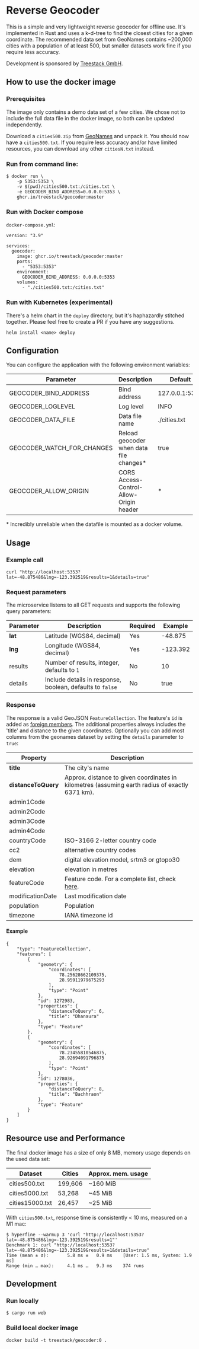 # Reverse Geocoder

This is a simple and very lightweight reverse geocoder for offline use. It's implemented in Rust and uses a k-d-tree to find the closest cities for a given coordinate.
The recommended data set from GeoNames contains ~200,000 cities with a population of at least 500, but smaller datasets work fine if you require less accuracy.

Development is sponsored by [Treestack GmbH](https://treestack.de).

## How to use the docker image

### Prerequisites

The image only contains a demo data set of a few cities. We chose not to include the full data file in the docker image, so both can be updated independently.

Download a `cities500.zip` from [GeoNames](http://download.geonames.org/export/dump/) and unpack it. You should now have a `cities500.txt`. 
If you require less accuracy and/or have limited resources, you can download any other `citiesN.txt` instead.

### Run from command line:

    $ docker run \
        -p 5353:5353 \
        -v $(pwd)/cities500.txt:/cities.txt \
        -e GEOCODER_BIND_ADDRESS=0.0.0.0:5353 \
        ghcr.io/treestack/geocoder:master

### Run with Docker compose

`docker-compose.yml`:

    version: "3.9"

    services:
      geocoder:
        image: ghcr.io/treestack/geocoder:master
        ports:
          - "5353:5353"
        environment:
          GEOCODER_BIND_ADDRESS: 0.0.0.0:5353
        volumes:
          - "./cities500.txt:/cities.txt"

### Run with Kubernetes (experimental)

There's a helm chart in the `deploy` directory, but it's haphazardly stitched together. 
Please feel free to create a PR if you have any suggestions.

    helm install <name> deploy 

## Configuration

You can configure the application with the following environment variables:

| Parameter                  | Description                             | Default        |
|----------------------------|-----------------------------------------|----------------|
| GEOCODER_BIND_ADDRESS      | Bind address                            | 127.0.0.1:5353 |
| GEOCODER_LOGLEVEL          | Log level                               | INFO           |
| GEOCODER_DATA_FILE         | Data file name                          | ./cities.txt   |
| GEOCODER_WATCH_FOR_CHANGES | Reload geocoder when data file changes* | true           |
| GEOCODER_ALLOW_ORIGIN      | CORS Access-Control-Allow-Origin header | *              |

\* Incredibly unreliable when the datafile is mounted as a docker volume.

## Usage

### Example call

    curl "http://localhost:5353?lat=-48.875486&lng=-123.392519&results=1&details=true"

### Request parameters

The microservice listens to all GET requests and supports the following query parameters:

| Parameter | Description                                               | Required | Example  |
|-----------|-----------------------------------------------------------|----------|----------|
| **lat**   | Latitude (WGS84, decimal)                                 | Yes      | -48.875  |
| **lng**   | Longitude (WGS84, decimal)                                | Yes      | -123.392 |
| results   | Number of results, integer, defaults to `1`               | No       | 10       |
| details   | Include details in response, boolean, defaults to `false` | No       | true     |

### Response

The response is a valid GeoJSON `FeatureCollection`. The feature's `id` is added as [foreign members](https://www.rfc-editor.org/rfc/rfc7946#section-6.1). 
The additional properties always includes the 'title' and distance to the given coordinates. 
Optionally you can add most columns from the geonames dataset by setting the `details` parameter to `true`:

| Property            | Description                                                                                     |  
|---------------------|-------------------------------------------------------------------------------------------------|
| **title**           | The city's name                                                                                 |
| **distanceToQuery** | Approx. distance to given coordinates in kilometres (assuming earth radius of exactly 6371 km). |
| admin1Code          |                                                                                                 |
| admin2Code          |                                                                                                 |
| admin3Code          |                                                                                                 |
| admin4Code          |                                                                                                 |
| countryCode         | ISO-3166 2-letter country code                                                                  |
| cc2                 | alternative country codes                                                                       |
| dem                 | digital elevation model, srtm3 or gtopo30                                                       |
| elevation           | elevation in metres                                                                             |
| featureCode         | Feature code. For a complete list, check [here](http://www.geonames.org/export/codes.html).     |
| modificationDate    | Last modification date                                                                          |
| population          | Population                                                                                      |
| timezone            | IANA timezone id                                                                                |

#### Example

	{
		"type": "FeatureCollection",
		"features": [
			{
				"geometry": {
					"coordinates": [
						78.25628662109375,
						28.95911979675293
					],
					"type": "Point"
				},
				"id": 1272983,
				"properties": {
					"distanceToQuery": 6,
					"title": "Dhanaura"
				},
				"type": "Feature"
			},
			{
				"geometry": {
					"coordinates": [
						78.23455810546875,
						28.92694091796875
					],
					"type": "Point"
				},
				"id": 1278036,
				"properties": {
					"distanceToQuery": 8,
					"title": "Bachhraon"
				},
				"type": "Feature"
			}
		]
	}

## Resource use and Performance

The final docker image has a size of only 8 MB, memory usage depends on the used data set:

| Dataset         | Cities  | Approx. mem. usage |
|-----------------|---------|--------------------|
| cities500.txt   | 199,606 | ~160 MiB           |
| cities5000.txt  | 53,268  | ~45 MiB            |
| cities15000.txt | 26,457  | ~25 MiB            |

With `cities500.txt`, response time is consistently < 10 ms, measured on a M1 mac:

    $ hyperfine --warmup 3 'curl "http://localhost:5353?lat=-48.875486&lng=-123.392519&results=1"'
    Benchmark 1: curl "http://localhost:5353?lat=-48.875486&lng=-123.392519&results=1&details=true"
    Time (mean ± σ):       5.8 ms ±   0.9 ms    [User: 1.5 ms, System: 1.9 ms]
    Range (min … max):     4.1 ms …   9.3 ms    374 runs

## Development

### Run locally

    $ cargo run web

### Build local docker image

    docker build -t treestack/geocoder:0 .
